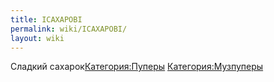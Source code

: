 ```yaml
---
title: ICAXAPOBI
permalink: wiki/ICAXAPOBI/
layout: wiki
---
```


Сладкий сахарок[Категория:Пуперы](Категория:Пуперы "wikilink")
[Категория:Музпуперы](Категория:Музпуперы "wikilink")
